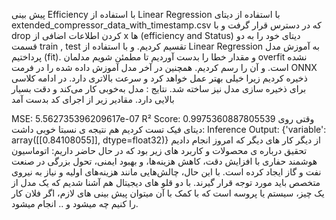 پیش بینی Efficiency با استفاده از Linear Regression
با استفاده از دیتای extended_compressor_data_with_timestamp.csv که در دسترس قرار گرفت و با drop  کردن اطلاعات اضافی از x ها (efficiency and Status) دیتای خود را به دو قسمت train , test  تقسیم کردیم. و با استفاده از Linear Regression به آموزش مدل پرداختیم (fit). و مقدار خطا را بدست آوردیم تا مطمئن شویم مدلمان overfit نشده است. و آن را رسم کردیم. همچنین در آخر مدل آموزش داده شده را در فرمت ONNX ذخیره کردیم زیرا خیلی بهتر عمل خواهد کرد و سرعت بالاتری دارد.  در ادامه کلاسی برای ذخیره سازی مدل نیز ساخته شد.
نتایج : مدل به‌خوبی کار می‌کند و دقت بسیار بالایی دارد.  مقادیر زیر از اجرای کد بدست آمد

MSE: 5.562735396209617e-07
R² Score: 0.9975360887805539
وقتی روی دیتای فیک تست کردیم هم نتیجه ی نسبتا خوبی داشت:
Inference Output: {'variable': array([[0.84108055]], dtype=float32)}
از دیگر کار های دیگر که امروز انجام دادیم تحقیق درباره ی محصولات و کاربرد های زیر بود که در حال حاضر داریم:
اتوماسیون هوشمند حفاری با افزایش دقت، کاهش هزینه‌ها، و بهبود ایمنی، تحول بزرگی در صنعت نفت و گاز ایجاد کرده است. با این حال، چالش‌هایی مانند هزینه‌های اولیه و نیاز به نیروی متخصص باید مورد توجه قرار گیرند.
با دو قلو های دیجیتال هم آشنا شدیم که یک مدل از یک چیز، سیستم یا پروسه است که با کمک با آن میتوان پیش بینی های لازم، اگر فلان کار را کنیم چه میشود و .. انجام میشود.
